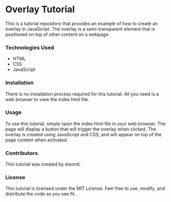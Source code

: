 # Overlay Tutorial
This is a tutorial repository that provides an example of how to create an overlay in JavaScript. The overlay is a semi-transparent element that is positioned on top of other content on a webpage.

### Technologies Used
- HTML
- CSS
- JavaScript
### Installation
There is no installation process required for this tutorial. All you need is a web browser to view the index.html file.

### Usage
To use this tutorial, simply open the index.html file in your web browser. The page will display a button that will trigger the overlay when clicked. The overlay is created using JavaScript and CSS, and will appear on top of the page content when activated.

### Contributors
This tutorial was created by etsond.

### License
This tutorial is licensed under the MIT License. Feel free to use, modify, and distribute the code as you see fit.
